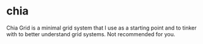chia
====

Chia Grid is a minimal grid system that I use as a starting point and to tinker with to better understand grid systems. Not recommended for you.
